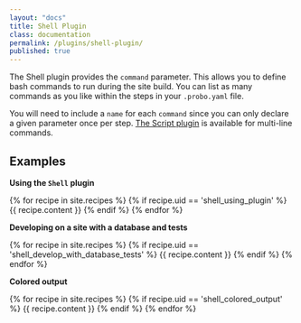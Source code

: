 ```yaml
---
layout: "docs"
title: Shell Plugin
class: documentation
permalink: /plugins/shell-plugin/
published: true
---
```

The Shell plugin provides the `command` parameter. This allows you to define bash commands to run during the site build. You can list as many commands as you like within the steps in your `.probo.yaml` file.

You will need to include a `name` for each `command` since you can only declare a given parameter once per step. [The Script plugin](/plugins/script-plugin/) is available for multi-line commands.

## Examples

**Using the `Shell` plugin**

{% for recipe in site.recipes %}
{% if recipe.uid == 'shell_using_plugin' %}
  {{ recipe.content }}
{% endif %}
{% endfor %}


**Developing on a site with a database and tests**

{% for recipe in site.recipes %}
{% if recipe.uid == 'shell_develop_with_database_tests' %}
  {{ recipe.content }}
{% endif %}
{% endfor %}

**Colored output**

{% for recipe in site.recipes %}
{% if recipe.uid == 'shell_colored_output' %}
  {{ recipe.content }}
{% endif %}
{% endfor %}
